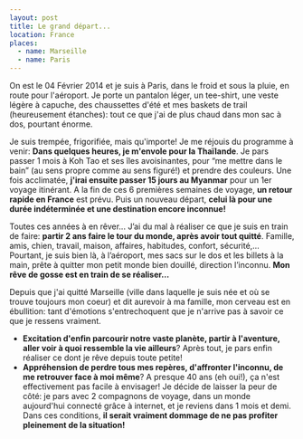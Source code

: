 ```yaml
---
layout: post
title: Le grand départ...
location: France
places:
  - name: Marseille
  - name: Paris
---
```


On est le 04 Février 2014 et je suis à Paris, dans le froid et sous la pluie, en route pour l'aéroport.
Je porte un pantalon léger, un tee-shirt, une veste légère à capuche, des chaussettes d'été et mes baskets de trail (heureusement étanches): tout ce que j'ai de plus chaud dans mon sac à dos, pourtant énorme.

Je suis trempée, frigorifiée, mais qu'importe! Je me réjouis du programme à venir:
**Dans quelques heures, je m'envole pour la Thaïlande**. Je pars passer 1 mois à Koh Tao et ses îles avoisinantes, pour “me mettre dans le bain” (au sens propre comme au sens figuré!) et prendre des couleurs.
Une fois acclimatée, **j'irai ensuite passer 15 jours au Myanmar** pour un 1er voyage itinérant.
A la fin de ces 6 premières semaines de voyage, **un retour rapide en France** est prévu.
Puis un nouveau départ, **celui là pour une durée indéterminée et une destination encore inconnue!**

Toutes ces années à en rêver... J’ai du mal à réaliser ce que je suis en train de faire: **partir 2 ans faire le tour du monde, après avoir tout quitté**. Famille, amis, chien, travail, maison, affaires, habitudes, confort, sécurité,…
Pourtant, je suis bien là, à l’aéroport, mes sacs sur le dos et les billets à la main, prête à quitter mon petit monde bien douillé, direction l’inconnu. **Mon rêve de gosse est en train de se réaliser…**

Depuis que j'ai quitté Marseille (ville dans laquelle je suis née et où se trouve toujours mon coeur) et dit aurevoir à ma famille, mon cerveau est en ébullition: tant d'émotions s'entrechoquent que je n'arrive pas à savoir ce que je ressens vraiment.
* **Excitation d'enfin parcourir notre vaste planète, partir à l'aventure, aller voir à quoi ressemble la vie ailleurs**? Après tout, je pars enfin réaliser ce dont je rêve depuis toute petite!
* **Appréhension de perdre tous mes repères, d'affronter l'inconnu, de me retrouver face à moi même**? A presque 40 ans (eh oui!), ça n'est effectivement pas facile à envisager!
Je décide de laisser la peur de côté: je pars avec 2 compagnons de voyage, dans un monde aujourd'hui connecté grâce à internet, et je reviens dans 1 mois et demi. Dans ces conditions, **il serait vraiment dommage de ne pas profiter pleinement de la situation!**
